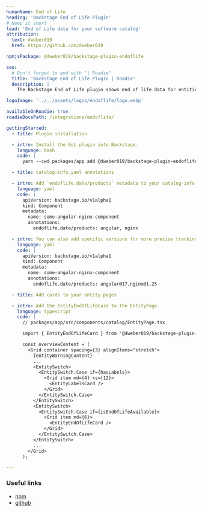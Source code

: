 ```yaml
---
humanName: End of Life
heading: 'Backstage End of Life Plugin'
# Keep it short
lead: 'End of Life data for your software catalog'
attribution:
  text: dweber019
  href: https://github.com/dweber019

npmjsPackage: @dweber019/backstage-plugin-endoflife

seo:
  # Don't forget to end with "| Roadie"
  title: 'Backstage End of Life Plugin | Roadie'
  description: |
    The Backstage End of Life plugin shows end of life data for entities from endoflife.date or your own data provided by a URL or integrations.

logoImage: '../../assets/logos/endoflife/logo.webp'

availableOnRoadie: true
roadieDocsPath: /integrations/endoflife/

gettingStarted:
  - title: Plugin installation

  - intro: Install the EoL plugin into Backstage.
    language: bash
    code: |
      yarn --cwd packages/app add @dweber019/backstage-plugin-endoflife

  - title: catalog-info.yaml annotations

  - intro: Add `endoflife.date/products` metadata to your catalog-info files to tag entities with relevant dependencies. Multiple values can be comma separated.
    language: yaml
    code: |
      apiVersion: backstage.io/v1alpha1
      kind: Component
      metadata:
        name: some-angular-nginx-component
        annotations:
          endoflife.date/products: angular, nginx

  - intro: You can also add specific versions for more precise tracking
    language: yaml
    code: |
      apiVersion: backstage.io/v1alpha1
      kind: Component
      metadata:
        name: some-angular-nginx-component
        annotations:
          endoflife.date/products: angular@17,nginx@1.25

  - title: Add cards to your entity pages

  - intro: Add the EntityEndOfLifeCard to the EntityPage.
    language: typescript
    code: |
      // packages/app/src/components/catalog/EntityPage.tsx

      import { EntityEndOfLifeCard } from '@dweber019/backstage-plugin-endoflife';

      const overviewContent = (
        <Grid container spacing={3} alignItems="stretch">
          {entityWarningContent}
          ...
          <EntitySwitch>
            <EntitySwitch.Case if={hasLabels}>
              <Grid item md={4} xs={12}>
                <EntityLabelsCard />
              </Grid>
            </EntitySwitch.Case>
          </EntitySwitch>
          <EntitySwitch>
            <EntitySwitch.Case if={isEndOfLifeAvailable}>
              <Grid item md={6}>
                <EntityEndOfLifeCard />
              </Grid>
            </EntitySwitch.Case>
          </EntitySwitch>
          ...
        </Grid>
      );

---
```


### Useful links

- [npm](https://www.npmjs.com/package/@dweber019/backstage-plugin-endoflife)
- [github](https://github.com/dweber019/backstage-plugins)
